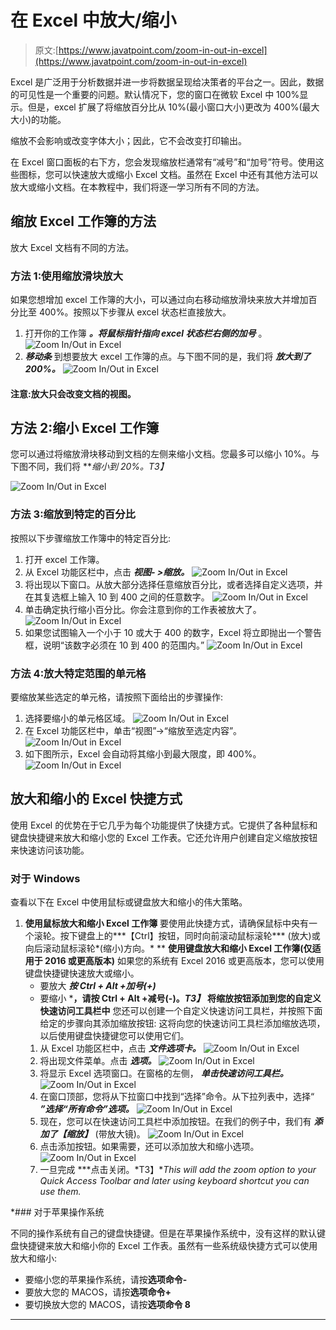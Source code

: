 # 在 Excel 中放大/缩小

> 原文:[https://www.javatpoint.com/zoom-in-out-in-excel](https://www.javatpoint.com/zoom-in-out-in-excel)

Excel 是广泛用于分析数据并进一步将数据呈现给决策者的平台之一。因此，数据的可见性是一个重要的问题。默认情况下，您的窗口在微软 Excel 中 100%显示。但是，excel 扩展了将缩放百分比从 10%(最小窗口大小)更改为 400%(最大大小)的功能。

缩放不会影响或改变字体大小；因此，它不会改变打印输出。

在 Excel 窗口面板的右下方，您会发现缩放栏通常有“减号”和“加号”符号。使用这些图标，您可以快速放大或缩小 Excel 文档。虽然在 Excel 中还有其他方法可以放大或缩小文档。在本教程中，我们将逐一学习所有不同的方法。

## 缩放 Excel 工作簿的方法

放大 Excel 文档有不同的方法。

### 方法 1:使用缩放滑块放大

如果您想增加 excel 工作簿的大小，可以通过向右移动缩放滑块来放大并增加百分比至 400%。按照以下步骤从 excel 状态栏直接放大。

1.  打开你的工作簿 ***。将鼠标指针指向 excel 状态栏右侧的加号*** 。
    ![Zoom In/Out in Excel](../Images/69aeedb1ff2dc69f96859b30bd0f06ad.png)
2.  ***移动条*** 到想要放大 excel 工作簿的点。与下图不同的是，我们将 ***放大到了 200%。***
    ![Zoom In/Out in Excel](../Images/3eadb0dcbf8fcc3c14852246e262c91c.png)

#### 注意:放大只会改变文档的视图。

## 方法 2:缩小 Excel 工作簿

您可以通过将缩放滑块移动到文档的左侧来缩小文档。您最多可以缩小 10%。与下图不同，我们将 ***缩小到 20%。*T3】**

![Zoom In/Out in Excel](../Images/4fbbec207124b5f7d1e716b2046b800f.png)

### 方法 3:缩放到特定的百分比

按照以下步骤缩放工作簿中的特定百分比:

1.  打开 excel 工作簿。
2.  从 Excel 功能区栏中，点击 ***视图- >缩放。***
    ![Zoom In/Out in Excel](../Images/3a5c6e932624ff0252d5865f3c964718.png)
3.  将出现以下窗口。从放大部分选择任意缩放百分比，或者选择自定义选项，并在其复选框上输入 10 到 400 之间的任意数字。
    ![Zoom In/Out in Excel](../Images/9ff9b48f1a5e8c5ee4107cbeecd915d6.png)
4.  单击确定执行缩小百分比。你会注意到你的工作表被放大了。
    ![Zoom In/Out in Excel](../Images/90c3af8342a7dddee612a34d2aa87c92.png)
5.  如果您试图输入一个小于 10 或大于 400 的数字，Excel 将立即抛出一个警告框，说明“该数字必须在 10 到 400 的范围内。”
    ![Zoom In/Out in Excel](../Images/986778c3ed5dcafe144ec3f028023f6d.png)

### 方法 4:放大特定范围的单元格

要缩放某些选定的单元格，请按照下面给出的步骤操作:

1.  选择要缩小的单元格区域。
    ![Zoom In/Out in Excel](../Images/fa1d765512d08bc58a0ee23fd4faa589.png)
2.  在 Excel 功能区栏中，单击“视图”->“缩放至选定内容”。
    ![Zoom In/Out in Excel](../Images/a9d060a1a5c8766e1a3327ed8279da0f.png)
3.  如下图所示，Excel 会自动将其缩小到最大限度，即 400%。
    ![Zoom In/Out in Excel](../Images/a48b67929d1aac7b5c48509a960e8883.png)

## 放大和缩小的 Excel 快捷方式

使用 Excel 的优势在于它几乎为每个功能提供了快捷方式。它提供了各种鼠标和键盘快捷键来放大和缩小您的 Excel 工作表。它还允许用户创建自定义缩放按钮来快速访问该功能。

### 对于 Windows

查看以下在 Excel 中使用鼠标或键盘放大和缩小的伟大策略。

1.  **使用鼠标放大和缩小 Excel 工作簿**
    要使用此快捷方式，请确保鼠标中央有一个滚轮。按下键盘上的***【Ctrl】按钮，同时向前滚动鼠标滚轮*** (放大)或向后滚动鼠标滚轮*(缩小)方向。*
**   **使用键盘放大和缩小 Excel 工作簿(仅适用于 2016 或更高版本)**
    如果您的系统有 Excel 2016 或更高版本，您可以使用键盘快捷键快速放大或缩小。
    *   要放大 ***按 Ctrl + Alt +加号(+)***
    *   要缩小 ***，请按 Ctrl + Alt +减号(-)。*T3】***   **将缩放按钮添加到您的自定义快速访问工具栏中**
    您还可以创建一个自定义快速访问工具栏，并按照下面给定的步骤向其添加缩放按钮:
    这将向您的快速访问工具栏添加缩放选项，以后使用键盘快捷键您可以使用它们。
    1.  从 Excel 功能区栏中，点击 ***文件选项卡。***
        ![Zoom In/Out in Excel](../Images/1d7526be28685565d4ab800236e68cd0.png)
    2.  将出现文件菜单。点击 ***选项。***
        ![Zoom In/Out in Excel](../Images/bfe9f600f7940e86f821800330d56ccb.png)
    3.  将显示 Excel 选项窗口。在窗格的左侧， ***单击快速访问工具栏。***
        ![Zoom In/Out in Excel](../Images/b3cacfc58d484c00709f37984b63c69f.png)
    4.  在窗口顶部，您将从下拉窗口中找到“选择”命令。从下拉列表中，选择“ ***”选择“所有命令”选项。***
        ![Zoom In/Out in Excel](../Images/1b6ed94b81f26789c9f65f95eac1bc14.png)
    5.  现在，您可以在快速访问工具栏中添加按钮。在我们的例子中，我们有 ***添加了【缩放】*** (带放大镜)。
        ![Zoom In/Out in Excel](../Images/d8fc04110217ad156de50171441efce7.png)
    6.  点击添加按钮。如果需要，还可以添加放大和缩小选项。
        ![Zoom In/Out in Excel](../Images/d56d6d45eb6267d8fe2adaa95b2c9549.png)
    7.  一旦完成 ***点击关闭。*T3】**This will add the zoom option to your Quick Access Toolbar and later using keyboard shortcut you can use them.*

 *### 对于苹果操作系统

不同的操作系统有自己的键盘快捷键。但是在苹果操作系统中，没有这样的默认键盘快捷键来放大和缩小你的 Excel 工作表。虽然有一些系统级快捷方式可以使用放大和缩小:

*   要缩小您的苹果操作系统，请按**选项命令-**
*   要放大您的 MACOS，请按**选项命令+**
*   要切换放大您的 MACOS，请按**选项命令 8**

* * **